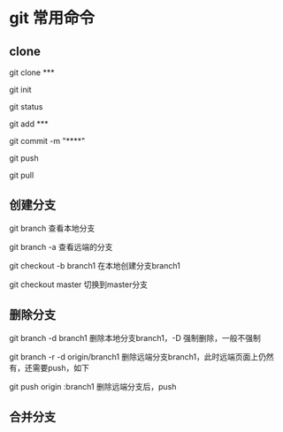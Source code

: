 # git 常用命令

## clone

git clone ***

git init

git status

git add ***

git commit -m "****"

git push

git pull

## 创建分支

git branch	查看本地分支

git branch -a 	查看远端的分支

git checkout -b branch1	在本地创建分支branch1

git checkout master	切换到master分支

## 删除分支

git branch -d branch1	删除本地分支branch1，-D 强制删除，一般不强制

git branch -r -d origin/branch1	删除远端分支branch1，此时远端页面上仍然有，还需要push，如下

git push origin :branch1	删除远端分支后，push

## 合并分支




